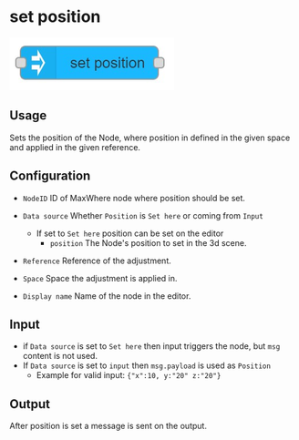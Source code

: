 # set position

![Position node](../img/position-node.jpg)

## Usage

Sets the position of the Node, where position in defined in the given space and applied in the given reference.

## Configuration

- `NodeID` ID of MaxWhere node where position should be set.
- `Data source` Whether `Position` is `Set here` or coming from `Input`
    - If set to `Set here` position can be set on the editor
        - `position` The Node's position to set in the 3d scene.
- `Reference` Reference of the adjustment.
- `Space` Space the adjustment is applied in.

- `Display name` Name of the node in the editor.

## Input

- if `Data source` is set to `Set here` then input triggers the node, but `msg` content is not used.
- If `Data source` is set to `input` then `msg.payload` is used as `Position`
    - Example for valid input: `{"x":10, y:"20" z:"20"}`

## Output

After position is set a message is sent on the output.
